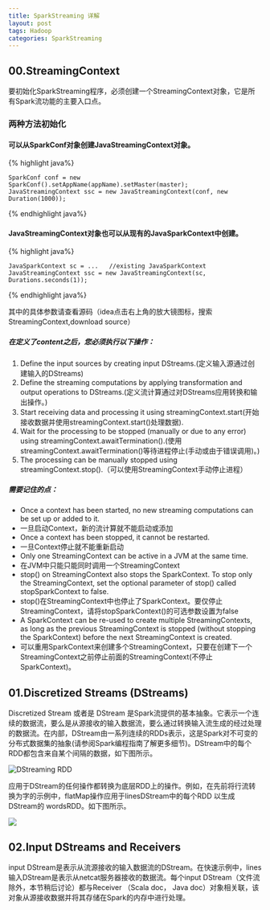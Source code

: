 ```yaml
---
title: SparkStreaming 详解
layout: post
tags: Hadoop
categories: SparkStreaming
---
```

## 00.StreamingContext
要初始化SparkStreaming程序，必须创建一个StreamingContext对象，它是所有Spark流功能的主要入口点。  
### 两种方法初始化
#### 可以从SparkConf对象创建JavaStreamingContext对象。 

{% highlight java%}  

    SparkConf conf = new SparkConf().setAppName(appName).setMaster(master);
    JavaStreamingContext ssc = new JavaStreamingContext(conf, new Duration(1000));  
    
{% endhighlight java%}    
#### JavaStreamingContext对象也可以从现有的JavaSparkContext中创建。

{% highlight java%}  

    JavaSparkContext sc = ...   //existing JavaSparkContext  
    JavaStreamingContext ssc = new JavaStreamingContext(sc, Durations.seconds(1));
    
{% endhighlight java%} 
<!--more-->
其中的具体参数请查看源码（idea点击右上角的放大镜图标，搜索StreamingContext,download source）  

##### 在定义了content之后，您必须执行以下操作：

1. Define the input sources by creating input DStreams.(定义输入源通过创建输入的DStreams)
2. Define the streaming computations by applying transformation and output operations to DStreams.(定义流计算通过对DStreams应用转换和输出操作。)
3. Start receiving data and processing it using streamingContext.start(开始接收数据并使用streamingContext.start()处理数据).
4. Wait for the processing to be stopped (manually or due to any error) using streamingContext.awaitTermination().(使用streamingContext.awaitTermination()等待进程停止(手动或由于错误调用)。)
5. The processing can be manually stopped using streamingContext.stop().（可以使用StreamingContext手动停止进程）

##### 需要记住的点：

- Once a context has been started, no new streaming computations can be set up or added to it.
- 一旦启动Context，新的流计算就不能启动或添加
- Once a context has been stopped, it cannot be restarted.
- 一旦Context停止就不能重新启动
- Only one StreamingContext can be active in a JVM at the same time.
- 在JVM中只能只能同时调用一个StreamingContext
- stop() on StreamingContext also stops the SparkContext. To stop only the StreamingContext, set the optional parameter of stop() called stopSparkContext to false.
- stop()在StreamingContext中也停止了SparkContext。要仅停止StreamingContext，请将stopSparkContext()的可选参数设置为false
- A SparkContext can be re-used to create multiple StreamingContexts, as long as the previous StreamingContext is stopped (without stopping the SparkContext) before the next StreamingContext is created.
- 可以重用SparkContext来创建多个StreamingContext，只要在创建下一个StreamingContext之前停止前面的StreamingContext(不停止SparkContext)。  

## 01.Discretized Streams (DStreams)
Discretized Stream 或者是 DStream 是Spark流提供的基本抽象。它表示一个连续的数据流，要么是从源接收的输入数据流，要么通过转换输入流生成的经过处理的数据流。在内部，DStream由一系列连续的RDDs表示，这是Spark对不可变的分布式数据集的抽象(请参阅Spark编程指南了解更多细节)。DStream中的每个RDD都包含来自某个间隔的数据，如下图所示。  

![DStreaming RDD](http://spark.apache.org/docs/2.3.0/img/streaming-dstream.png)

应用于DStream的任何操作都转换为底层RDD上的操作。例如，在先前将行流转换为字的示例中，flatMap操作应用于linesDStream中的每个RDD 以生成DStream的 wordsRDD。如下图所示。  

![](http://spark.apache.org/docs/2.3.0/img/streaming-dstream-ops.png)  

## 02.Input DStreams and Receivers  

input DStream是表示从流源接收的输入数据流的DStream。在快速示例中，lines输入DStream是表示从netcat服务器接收的数据流。每个input DStream（文件流除外，本节稍后讨论）都与Receiver （Scala doc， Java doc）对象相关联，该对象从源接收数据并将其存储在Spark的内存中进行处理。